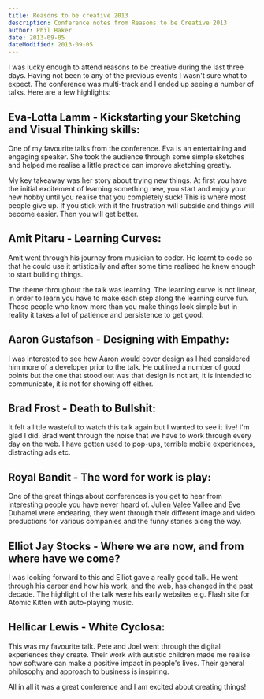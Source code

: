```yaml
---
title: Reasons to be creative 2013
description: Conference notes from Reasons to be Creative 2013
author: Phil Baker
date: 2013-09-05
dateModified: 2013-09-05
---
```


I was lucky enough to attend reasons to be creative during the last three days. Having not been to any of the previous events I wasn't sure what to expect. The conference was multi-track and I ended up seeing a number of talks. Here are a few highlights:


	

## Eva-Lotta Lamm - Kickstarting your Sketching and Visual Thinking skills:




One of my favourite talks from the conference. Eva is an entertaining and engaging speaker. She took the audience through some simple sketches and helped me realise a little practice can  improve sketching greatly.

My key takeaway was her story about trying new things. At first you have the initial excitement of learning something new, you start and enjoy your new hobby until you realise that you completely suck! This is where most people give up. If you stick with it the frustration will subside and things will become easier. Then you will get better.


	

## Amit Pitaru - Learning Curves:



Amit went through his journey from musician to coder. He learnt to code so that he could use it artistically and after some time realised he knew enough to start building things.

The theme throughout the talk was learning. The learning curve is not linear, in order to learn you have to make each step along the learning curve fun. Those people who know more than you make things look simple but in reality it takes a lot of patience and persistence to get good.
 
	

## Aaron Gustafson - Designing with Empathy:



I was interested to see how Aaron would cover design as I had considered him more of a developer prior to the talk. He outlined a number of good points but the one that stood out was that design is not art, it is intended to communicate, it is not for showing off either.

	

## Brad Frost - Death to Bullshit:



It felt a little wasteful to watch this talk again but I wanted to see it live! I'm glad I did. Brad went through the noise that we have to work through every day on the web. I have gotten used to pop-ups, terrible mobile experiences, distracting ads etc.


	

## Royal Bandit - The word for work is play:



One of the great things about conferences is you get to hear from interesting people you have never heard of. Julien Valee Vallee and Eve Duhamel were endearing, they went through their different image and video productions for various companies and the funny stories along the way.


	

## Elliot Jay Stocks - Where we are now, and from where have we come?



I was looking forward to this and Elliot gave a really good talk. He went through his career and how his work, and the web, has changed in the past decade. The highlight of the talk were his early websites e.g. Flash site for Atomic Kitten with auto-playing music.

	

## Hellicar Lewis - White Cyclosa:



This was my favourite talk. Pete and Joel went through the digital experiences they create. Their work with autistic children made me realise how software can make a positive impact in people's lives. Their general philosophy and approach to business is inspiring.


All in all it was a great conference and I am excited about creating things!
